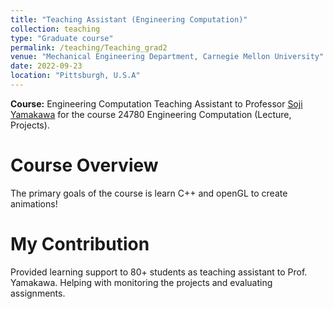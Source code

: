```yaml
---
title: "Teaching Assistant (Engineering Computation)"
collection: teaching
type: "Graduate course"
permalink: /teaching/Teaching_grad2
venue: "Mechanical Engineering Department, Carnegie Mellon University"
date: 2022-09-23
location: "Pittsburgh, U.S.A"
---
```


**Course:** Engineering Computation
Teaching Assistant to Professor [Soji Yamakawa](https://www.researchgate.net/profile/Soji-Yamakawa-2) for the course 24780 Engineering Computation (Lecture, Projects).

Course Overview
======
The primary goals of the course is learn C++ and openGL to create animations!


My Contribution
======

Provided learning support to 80+ students as teaching assistant to Prof. Yamakawa. Helping with monitoring the projects and evaluating assignments. 
